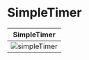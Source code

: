 # SimpleTimer

|SimpleTimer|
|------|
|![simpleTimer](https://user-images.githubusercontent.com/95316662/193599236-84ec6b1d-eb5b-4f49-918a-f27c0732536c.gif)|

